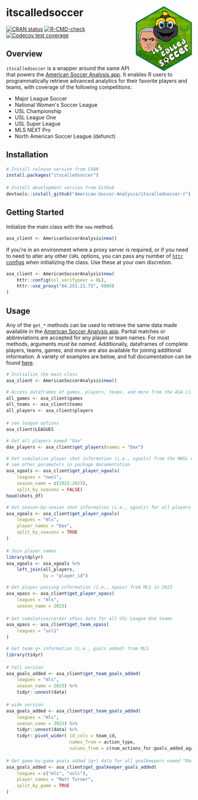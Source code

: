 # itscalledsoccer <img src="man/figures/logo.png" align="right" height="175" style="height: 175px;"/>

<!-- badges: start -->
[![CRAN status](https://www.r-pkg.org/badges/version/itscalledsoccer)](https://CRAN.R-project.org/package=itscalledsoccer)
[![R-CMD-check](https://github.com/American-Soccer-Analysis/itscalledsoccer-r/actions/workflows/R-CMD-check.yaml/badge.svg)](https://github.com/American-Soccer-Analysis/itscalledsoccer-r/actions/workflows/R-CMD-check.yaml)
[![Codecov test coverage](https://codecov.io/gh/American-Soccer-Analysis/itscalledsoccer-r/branch/main/graph/badge.svg?token=TNXUHQDSC9)](https://app.codecov.io/gh/American-Soccer-Analysis/itscalledsoccer-r?branch=main)
<!-- badges: end -->

## Overview

`itscalledsoccer` is a wrapper around the same API that powers the [American Soccer Analysis app](https://app.americansocceranalysis.com/). It enables R users to programmatically retrieve advanced analytics for their favorite players and teams, with coverage of the following competitions: 

- Major League Soccer
- National Women's Soccer League
- USL Championship
- USL League One
- USL Super League
- MLS NEXT Pro
- North American Soccer League (defunct)

## Installation

```r
# Install release version from CRAN
install.packages("itscalledsoccer")

# Install development version from GitHub
devtools::install_github("American-Soccer-Analysis/itscalledsoccer-r")
```

## Getting Started

Initialize the main class with the `new` method.

```r
asa_client <- AmericanSoccerAnalysis$new()
```

If you're in an environment where a proxy server is required, or if you need to need to alter any other `CURL` options, you can pass any number of [`httr` configs](https://www.rdocumentation.org/packages/httr/versions/1.4.2/topics/config) when initializing the class. Use these at your own discretion.

```r
asa_client <- AmericanSoccerAnalysis$new(
    httr::config(ssl_verifypeer = 0L),
    httr::use_proxy("64.251.21.73", 8080)
)
```

## Usage

Any of the `get_*` methods can be used to retrieve the same data made available in the [American Soccer Analysis app](https://app.americansocceranalysis.com/). Partial matches or abbreviations are accepted for any player or team names. For most methods, arguments _must be named_. Additionally, dataframes of complete players, teams, games, and more are also available for joining additional information. A variety of examples are below, and full documentation can be found [here](https://american-soccer-analysis.github.io/itscalledsoccer-r/reference/AmericanSoccerAnalysis.html).

```r
# Initialize the main class
asa_client <- AmericanSoccerAnalysis$new()
```

```r
# Access dataframes of games, players, teams, and more from the ASA client object created above
all_games <- asa_client$games
all_teams <- asa_client$teams
all_players <- asa_client$players

# see league options
asa_client$LEAGUES
```

```r
# Get all players named "Dax"
dax_players <- asa_client$get_players(names = "Dax")
```

```r
# Get cumulative player shot information (i.e., xgoals) from the NWSL over three seasons
# see other parameters in package documentation
asa_xgoals <- asa_client$get_player_xgoals(
    leagues = "nwsl", 
    season_name = c(2021:2023), 
    split_by_seasons = FALSE)
head(shots_df)
```

```r
# Get season-by-season shot information (i.e., xgoals) for all players named "Dax" in MLS
asa_xgoals <- asa_client$get_player_xgoals(
    leagues = "mls",
    player_names = "Dax",
    split_by_seasons = TRUE
)

# Join player names
library(dplyr)
asa_xgoals <- asa_xgoals %>%
    left_join(all_players,
              by = "player_id")
```

```r
# Get player passing information (i.e., xpass) from MLS in 2023
asa_xpass <- asa_client$get_player_xpass(
    leagues = "mls", 
    season_name = 2023)

# Get cumulative/career xPass data for all USL League One teams
asa_xpass <- asa_client$get_team_xpass(
    leagues = "usl1"
)
```

```r
# Get team g+ information (i.e., goals added) from MLS
library(tidyr)

# tall version
asa_goals_added <- asa_client$get_team_goals_added(
    leagues = "mls", 
    season_name = 2023) %>%
    tidyr::unnest(data)

# wide version
asa_goals_added <- asa_client$get_team_goals_added(
    leagues = "mls", 
    season_name = 2023) %>%
    tidyr::unnest(data) %>%
    tidyr::pivot_wider( id_cols = team_id, 
                        names_from = action_type, 
                        values_from = c(num_actions_for:goals_added_against))

# Get game-by-game goals added (g+) data for all goalkeepers named "Matt Turner"
asa_goals_added <- asa_client$get_goalkeeper_goals_added(
    leagues = c("mls", "uslc"),
    player_names = "Matt Turner",
    split_by_game = TRUE
)
```
